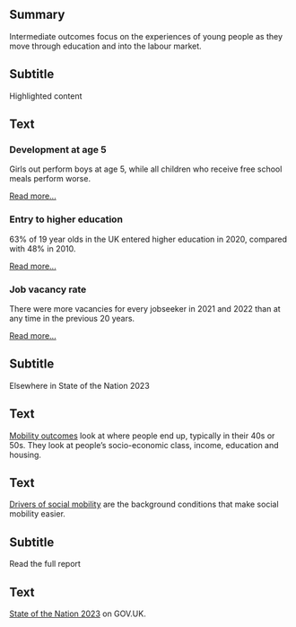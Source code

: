 ## Summary
Intermediate outcomes focus on the experiences of young people as they move through education and into the labour market.

## Subtitle
Highlighted content

## Text
<div class="grid grid3 grid-domain">
    <div class="govuk-body">
        <h3 class="govuk-heading-s">Development at age 5</h3>
        <div class="chart-container">
            <div id="chart1"></div>
        </div>
        <script>
            new Chart(
                'chart1',
                `${location.protocol}//${location.host}/static/data/indicators/IN11_gender-20230327.csv`,
                { "height": 150, "type": "bary", "xkey": "SEB", "ykey": "Value", "group": "Sex", "sort": "Sex", "scale": "%", "xgrid": false, "ygrid": true, "xticks": 3, "yticks": 3, "legend": true, "colourScheme": ["#5694ca", "#d4351c", "#4c2c92", "#d53880", "#28a197", "#b58840", "#505a5f", "#f499be", "#85994b", "#6f72af"], "margin": [0, 0, 0, 0], "backgroundColor": "transparent" }
            )
        </script>
        <p class="govuk-body">Girls out perform boys at age 5, while all children who receive free school meals perform worse.</p>
        <a href="/mobility_outcomes" class="govuk-link">Read more...</a>
    </div>
    <div class="govuk-body">
        <h3 class="govuk-heading-s">Entry to higher education</h3>
        <div class="chart-container">
            <div id="chart2"></div>
        </div>
        <script>
            new Chart(
                'chart2',
                `${location.protocol}//${location.host}/static/data/indicators/IN22_overview-20230327.csv`,
                { "type": "bary", "xkey": "SEB", "ykey": "Value", "zkey": "SEB", "scale": "%", "xgrid": false, "ygrid": true, "xticks": 3, "yticks": 3, "legend": true, "rotateDomainLabels": true, "colourScheme": ["#1a9e1c", "#00703c", "#eb652e", "#0096ff", "#0f265c", "#808080"], "margin": [0, 0, 0, 0], "backgroundColor": "transparent" }
            )
        </script>
        <p class="govuk-body">63% of 19 year olds in the UK entered higher education in 2020, compared with 48% in 2010.</p>
        <a href="/intermediate_outcomes" class="govuk-link">Read more...</a>
    </div>
    <div class="govuk-body">
        <h3 class="govuk-heading-s">Job vacancy rate</h3>
        <div class="chart-container">
            <div id="chart3"></div>
        </div>
        <script>
            new Chart(
                'chart3',
                `${location.protocol}//${location.host}/static/data/indicators/DR31_overview-20230417.csv`,
                { "height": 200, "type": "liney", "xkey": "Time_period", "ykey": "Value", "sort": "Time_period", "scale": "Rate", "xgrid": false, "ygrid": true, "xticks": 3, "yticks": 3, "legend": true, "colourScheme": ["#5694ca"], "margin": [0, 0, 0, 0], "backgroundColor": "transparent" }
            )
        </script>
        <p class="govuk-body">There were more vacancies for every jobseeker in 2021 and 2022 than at any time in the previous 20 years.</p>
        <a href="/drivers_of_social_mobility" class="govuk-link">Read more...</a>
    </div>
</div>

## Subtitle
Elsewhere in State of the Nation 2023

## Text
<a href="/mobility_outcomes" class="govuk-link">Mobility outcomes</a> look at where people end up, typically in their 40s or 50s. They look at people’s socio-economic class, income, education and housing.

## Text
<a href="/drivers_of_mobility" class="govuk-link">Drivers of social mobility</a> are the background conditions that make social mobility easier.

## Subtitle
Read the full report
 
## Text
<a href="#" class="govuk-link">State of the Nation 2023</a> on GOV.UK.
